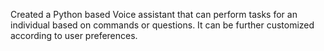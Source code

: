 Created a Python based Voice assistant that can perform tasks for an individual based on commands or questions. It can be further customized according to user preferences.
